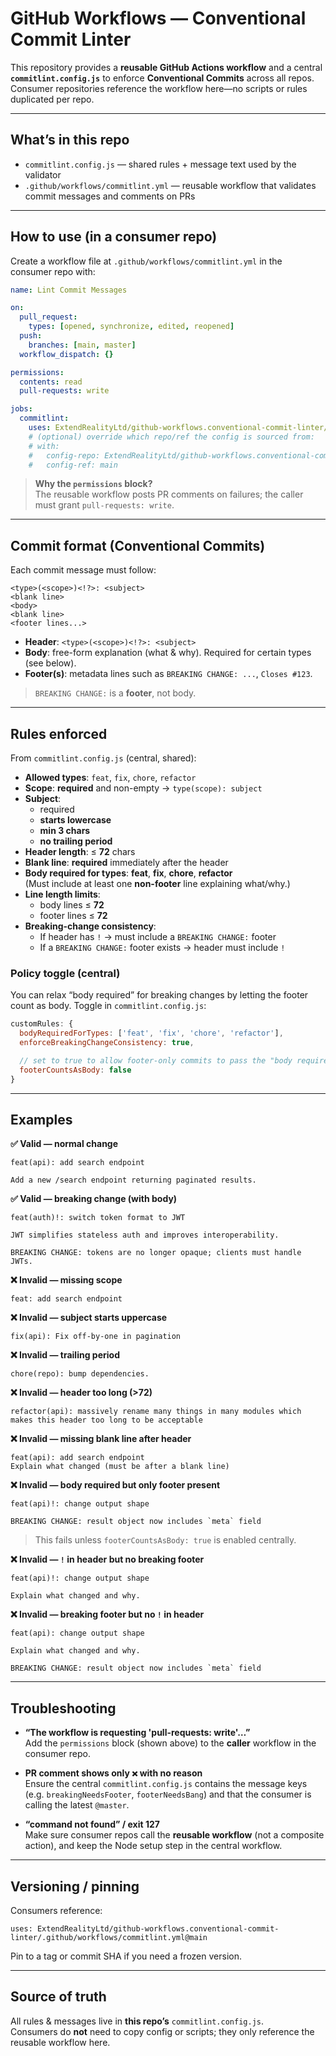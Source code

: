 # GitHub Workflows — Conventional Commit Linter

This repository provides a **reusable GitHub Actions workflow** and a central **`commitlint.config.js`** to enforce **Conventional Commits** across all repos. Consumer repositories reference the workflow here—no scripts or rules duplicated per repo.

---

## What’s in this repo

- `commitlint.config.js` — shared rules + message text used by the validator
- `.github/workflows/commitlint.yml` — reusable workflow that validates commit messages and comments on PRs

---

## How to use (in a consumer repo)

Create a workflow file at `.github/workflows/commitlint.yml` in the consumer repo with:

```yaml
name: Lint Commit Messages

on:
  pull_request:
    types: [opened, synchronize, edited, reopened]
  push:
    branches: [main, master]
  workflow_dispatch: {}

permissions:
  contents: read
  pull-requests: write

jobs:
  commitlint:
    uses: ExtendRealityLtd/github-workflows.conventional-commit-linter/.github/workflows/commitlint.yml@main
    # (optional) override which repo/ref the config is sourced from:
    # with:
    #   config-repo: ExtendRealityLtd/github-workflows.conventional-commit-linter
    #   config-ref: main
```

> **Why the `permissions` block?**  
> The reusable workflow posts PR comments on failures; the caller must grant `pull-requests: write`.

---

## Commit format (Conventional Commits)

Each commit message must follow:

```
<type>(<scope>)<!?>: <subject>
<blank line>
<body>
<blank line>
<footer lines...>
```

- **Header**: `<type>(<scope>)<!?>: <subject>`
- **Body**: free-form explanation (what & why). Required for certain types (see below).
- **Footer(s)**: metadata lines such as `BREAKING CHANGE: ...`, `Closes #123`.

> `BREAKING CHANGE:` is a **footer**, not body.

---

## Rules enforced

From `commitlint.config.js` (central, shared):

- **Allowed types**: `feat`, `fix`, `chore`, `refactor`
- **Scope**: **required** and non-empty → `type(scope): subject`
- **Subject**:
  - required
  - **starts lowercase**
  - **min 3 chars**
  - **no trailing period**
- **Header length**: ≤ **72** chars
- **Blank line**: **required** immediately after the header
- **Body required for types**: **feat**, **fix**, **chore**, **refactor**  
  (Must include at least one **non-footer** line explaining what/why.)
- **Line length limits**:
  - body lines ≤ **72**
  - footer lines ≤ **72**
- **Breaking-change consistency**:
  - If header has `!` → must include a `BREAKING CHANGE:` footer
  - If a `BREAKING CHANGE:` footer exists → header must include `!`

### Policy toggle (central)

You can relax “body required” for breaking changes by letting the footer count as body. Toggle in `commitlint.config.js`:

```js
customRules: {
  bodyRequiredForTypes: ['feat', 'fix', 'chore', 'refactor'],
  enforceBreakingChangeConsistency: true,

  // set to true to allow footer-only commits to pass the "body required" rule
  footerCountsAsBody: false
}
```

---

## Examples

**✅ Valid — normal change**
```
feat(api): add search endpoint

Add a new /search endpoint returning paginated results.
```

**✅ Valid — breaking change (with body)**
```
feat(auth)!: switch token format to JWT

JWT simplifies stateless auth and improves interoperability.

BREAKING CHANGE: tokens are no longer opaque; clients must handle JWTs.
```

**❌ Invalid — missing scope**
```
feat: add search endpoint
```

**❌ Invalid — subject starts uppercase**
```
fix(api): Fix off-by-one in pagination
```

**❌ Invalid — trailing period**
```
chore(repo): bump dependencies.
```

**❌ Invalid — header too long (>72)**
```
refactor(api): massively rename many things in many modules which makes this header too long to be acceptable
```

**❌ Invalid — missing blank line after header**
```
feat(api): add search endpoint
Explain what changed (must be after a blank line)
```

**❌ Invalid — body required but only footer present**
```
feat(api)!: change output shape

BREAKING CHANGE: result object now includes `meta` field
```
> This fails unless `footerCountsAsBody: true` is enabled centrally.

**❌ Invalid — `!` in header but no breaking footer**
```
feat(api)!: change output shape

Explain what changed and why.
```

**❌ Invalid — breaking footer but no `!` in header**
```
feat(api): change output shape

Explain what changed and why.

BREAKING CHANGE: result object now includes `meta` field
```

---

## Troubleshooting

- **“The workflow is requesting 'pull-requests: write'…”**  
  Add the `permissions` block (shown above) to the **caller** workflow in the consumer repo.

- **PR comment shows only `❌` with no reason**  
  Ensure the central `commitlint.config.js` contains the message keys (e.g. `breakingNeedsFooter`, `footerNeedsBang`) and that the consumer is calling the latest `@master`.

- **“command not found” / exit 127**  
  Make sure consumer repos call the **reusable workflow** (not a composite action), and keep the Node setup step in the central workflow.

---

## Versioning / pinning

Consumers reference:
```
uses: ExtendRealityLtd/github-workflows.conventional-commit-linter/.github/workflows/commitlint.yml@main
```
Pin to a tag or commit SHA if you need a frozen version.

---

## Source of truth

All rules & messages live in **this repo’s** `commitlint.config.js`.  
Consumers do **not** need to copy config or scripts; they only reference the reusable workflow here.
